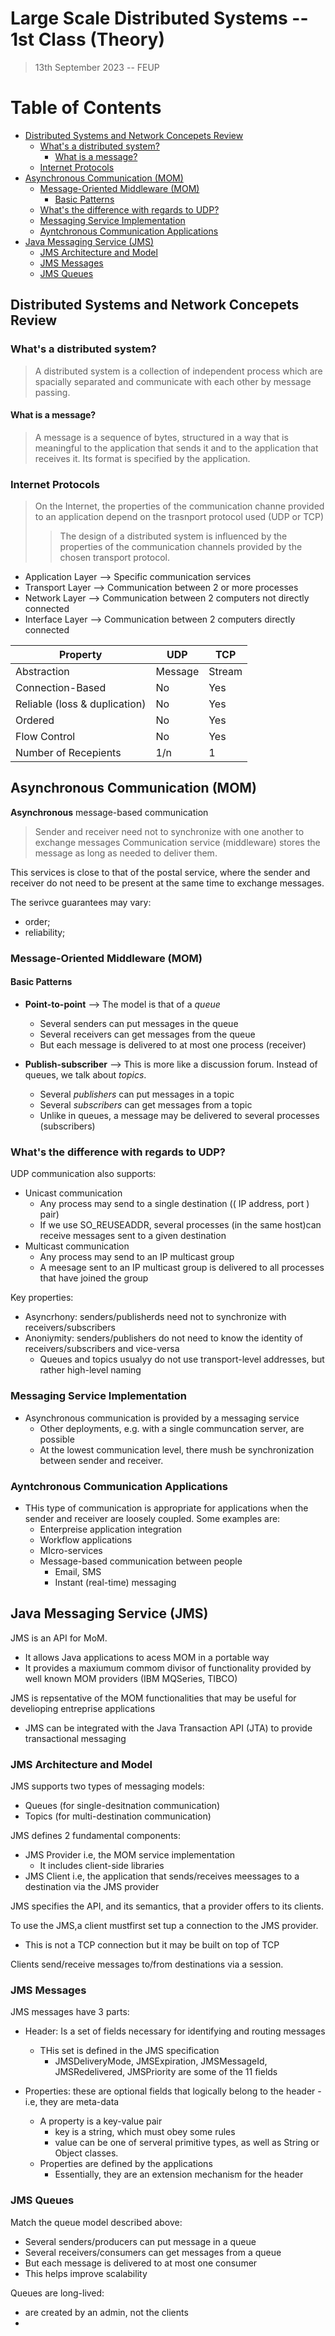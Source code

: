 <h1> Large Scale Distributed Systems -- 1st Class (Theory) </h1>

> 13th September 2023 -- FEUP

<h1> Table of Contents </h1>

- [Distributed Systems and Network Concepets Review](#distributed-systems-and-network-concepets-review)
  - [What's a distributed system?](#whats-a-distributed-system)
    - [What is a message?](#what-is-a-message)
  - [Internet Protocols](#internet-protocols)
- [Asynchronous Communication (MOM)](#asynchronous-communication-mom)
  - [Message-Oriented Middleware (MOM)](#message-oriented-middleware-mom)
    - [Basic Patterns](#basic-patterns)
  - [What's the difference with regards to UDP?](#whats-the-difference-with-regards-to-udp)
  - [Messaging Service Implementation](#messaging-service-implementation)
  - [Ayntchronous Communication Applications](#ayntchronous-communication-applications)
- [Java Messaging Service (JMS)](#java-messaging-service-jms)
  - [JMS Architecture and Model](#jms-architecture-and-model)
  - [JMS Messages](#jms-messages)
  - [JMS Queues](#jms-queues)

## Distributed Systems and Network Concepets Review

### What's a distributed system?

> A distributed system is a collection of independent process which are spacially separated and communicate with each other by message passing.

#### What is a message?

> A message is a sequence of bytes, structured in a way that is meaningful to the application that sends it and to the application that receives it. Its format is specified by the application.

### Internet Protocols

> On the Internet, the properties of the communication channe provided to an application depend on the trasnport protocol used (UDP or TCP)
>> The design of a distributed system is influenced by the properties of the communication channels provided by the chosen transport protocol.

- Application Layer --> Specific communication services
- Transport Layer --> Communication between 2 or more processes
- Network Layer --> Communication between 2 computers not directly connected
- Interface Layer --> Communication between 2 computers directly connected

| Property | UDP | TCP |
| --- | --- | --- |
| Abstraction | Message | Stream |
| Connection-Based | No | Yes |
| Reliable (loss & duplication) | No | Yes |
| Ordered | No | Yes |
| Flow Control | No | Yes |
| Number of Recepients | 1/n  | 1 |

## Asynchronous Communication (MOM)

**Asynchronous** message-based communication
> Sender and receiver need not to synchronize with one another to exchange messages
> Communication service (middleware) stores the message as long as needed to deliver them.

This services is close to that of the postal service, where the sender and receiver do not need to be present at the same time to exchange messages.

The serivce guarantees may vary:

- order;
- reliability;

### Message-Oriented Middleware (MOM)

#### Basic Patterns

- **Point-to-point** --> The model is that of a *queue*
  - Several senders can put messages in the queue
  - Several receivers can get messages from the queue
  - But each message is delivered to at most one process (receiver)

- **Publish-subscriber** --> This is more like a discussion forum. Instead of queues, we talk about *topics*.
  - Several *publishers* can put messages in a topic
  - Several *subscribers* can get messages from a topic
  - Unlike in queues, a message may be delivered to several processes (subscribers)

### What's the difference with regards to UDP?

UDP communication also supports:

- Unicast communication
  - Any process may send to a single destination (( IP address, port ) pair)
  - If we use SO_REUSEADDR, several processes (in the same host)can receive messages sent to a given destination
- Multicast communication
  - Any process may send to an IP multicast group
  - A meesage sent to an IP multicast group is delivered to all processes that have joined the group

Key properties:

- Asyncrhony: senders/publisherds need not to synchronize with receivers/subscribers
- Anoniymity: senders/publishers do not need to know the identity of receivers/subscribers and vice-versa
  - Queues and topics usualyy do not use transport-level addresses, but rather high-level naming

### Messaging Service Implementation

- Asynchronous communication is provided by a messaging service
  - Other deployments, e.g. with a single communcation server, are possible
  - At the lowest communication level, there mush be synchronization between sender and receiver.

### Ayntchronous Communication Applications

- THis type of communication is appropriate for applications when the sender and receiver are loosely coupled. Some examples are:
  - Enterpreise application integration
  - Workflow applications
  - MIcro-services
  - Message-based communication between people
    - Email, SMS
    - Instant (real-time) messaging

## Java Messaging Service (JMS)

JMS is an API for MoM.

- It allows Java applications to acess MOM in a portable way
- It provides a maxiumum commom divisor of functionality provided by well known MOM providers (IBM MQSeries, TIBCO)

JMS is repsentative of the MOM functionalities that may be useful for develioping entreprise applications

- JMS can be integrated with the Java Transaction API (JTA) to provide transactional messaging

### JMS Architecture and Model

JMS supports two types of messaging models:

- Queues (for single-desitnation communication)
- Topics (for multi-destination communication)

JMS defines 2 fundamental components:

- JMS Provider i.e, the MOM service implementation
  - It includes client-side libraries
- JMS Client i.e, the application that sends/receives meessages to a destination via the JMS provider

JMS specifies the API, and its semantics, that a provider offers to its clients.

To use the JMS,a client mustfirst set tup a connection to the JMS provider. 

- This is not a TCP connection but it may be built on top of TCP

Clients send/receive messages to/from destinations via a session.

### JMS Messages

JMS messages have 3 parts:

- Header: Is a set of fields necessary for identifying and routing messages
  - THis set is defined in the JMS specification
    - JMSDeliveryMode, JMSExpiration, JMSMessageId, JMSRedelivered, JMSPriority are some of the 11 fields

- Properties: these are optional fields that logically belong to the header - i.e, they are meta-data
  - A property is a key-value pair
    - key is a string, which must obey some rules
    - value can be one of serveral primitive types, as well as String or Object classes.
  - Properties are defined by the applications
    - Essentially, they are an extension mechanism for the header

### JMS Queues

Match the queue model described above:

- Several senders/producers can put message in a queue
- Several receivers/consumers can get messages from a queue
- But each message is delivered to at most one consumer
- This helps improve scalability

Queues are long-lived:

- are created by an admin, not the clients
- 
